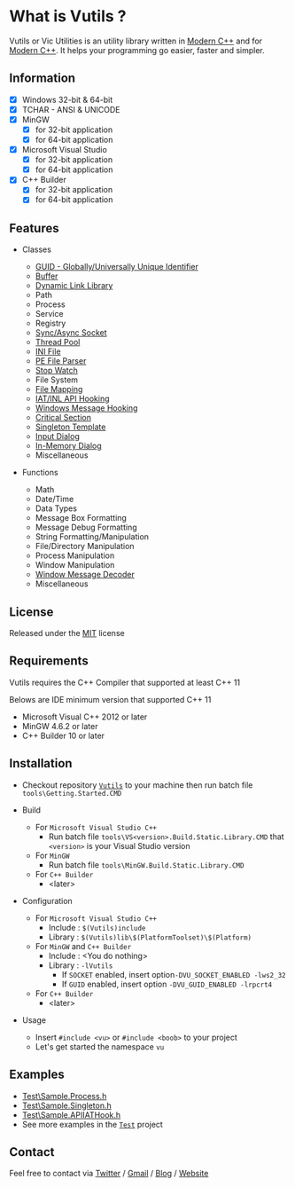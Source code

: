 # What is Vutils ?

Vutils or Vic Utilities is an utility library written in [Modern C++](http://modernescpp.com/index.php/what-is-modern-c) and for [Modern C++](http://modernescpp.com/index.php/what-is-modern-c).
It helps your programming go easier, faster and simpler.

## Information

- [x] Windows 32-bit & 64-bit
- [x] TCHAR - ANSI & UNICODE
- [x] MinGW
	- [x] for 32-bit application
	- [x] for 64-bit application
- [x] Microsoft Visual Studio
	- [x] for 32-bit application
	- [x] for 64-bit application
- [x] C++ Builder
	- [x] for 32-bit application
	- [x] for 64-bit application

## Features

* Classes
	* [GUID - Globally/Universally Unique Identifier](<https://en.wikipedia.org/wiki/Universally_unique_identifier>)
	* [Buffer](<https://www.google.com/search?q=buffer+class>)
	* [Dynamic Link Library](<https://docs.microsoft.com/en-us/windows/win32/dlls/using-run-time-dynamic-linking>)
	* Path
	* Process
	* Service
	* Registry
	* [Sync/Async Socket](<https://docs.plm.automation.siemens.com/content/pl4x/18.1/T4EA/en_US/Teamcenter_Gateway-Technical_Connectivity_Guide/synchronous_vs_asynchronous.html>)
	* [Thread Pool](<https://en.wikipedia.org/wiki/Thread_pool>)
	* [INI File](<https://en.wikipedia.org/wiki/INI_file>)
	* [PE File Parser](<https://en.wikipedia.org/wiki/Portable_Executable>)
	* [Stop Watch](<https://www.google.com/search?q=stopwatch+execution+time>)
	* File System
	* [File Mapping](<https://docs.microsoft.com/en-us/windows/win32/memory/file-mapping>)
	* [IAT/INL API Hooking](<https://en.wikipedia.org/wiki/Hooking>)
	* [Windows Message Hooking](<https://docs.microsoft.com/en-us/windows/win32/winmsg/hooks>)
	* [Critical Section](<https://en.wikipedia.org/wiki/Critical_section>)
	* [Singleton Template](<https://en.wikipedia.org/wiki/Singleton_pattern>)
	* [Input Dialog](<https://www.google.com/search?q=input+dialog&source=lnms&tbm=isch>)
	* [In-Memory Dialog](<https://docs.microsoft.com/en-us/cpp/mfc/using-a-dialog-template-in-memory>)
	* Miscellaneous

* Functions
	* Math
	* Date/Time
	* Data Types
	* Message Box Formatting
	* Message Debug Formatting
	* String Formatting/Manipulation
	* File/Directory Manipulation
	* Process Manipulation
	* Window Manipulation
	* [Window Message Decoder](<https://wiki.winehq.org/List_Of_Windows_Messages>)
	* Miscellaneous

## License

Released under the [MIT](LICENSE.md) license

## Requirements

Vutils requires the C++ Compiler that supported at least C++ 11

Belows are IDE minimum version that supported C++ 11

* Microsoft Visual C++ 2012 or later
* MinGW 4.6.2 or later
* C++ Builder 10 or later

## Installation

* Checkout repository [`Vutils`](<https://github.com/vic4key/Vutils.git>) to your machine then run batch file `tools\Getting.Started.CMD`

* Build
	* For `Microsoft Visual Studio C++`
		* Run batch file `tools\VS<version>.Build.Static.Library.CMD` that `<version>` is your Visual Studio version
	* For `MinGW`
		* Run batch file `tools\MinGW.Build.Static.Library.CMD`
	* For `C++ Builder`
		* \<later\>

* Configuration
	* For `Microsoft Visual Studio C++`
		* Include : `$(Vutils)include`
		* Library : `$(Vutils)lib\$(PlatformToolset)\$(Platform)`
	* For `MinGW` and `C++ Builder`
		* Include : \<You do nothing\>
		* Library : `-lVutils`
			* If `SOCKET` enabled, insert option`-DVU_SOCKET_ENABLED -lws2_32`
			* If `GUID` enabled, insert option `-DVU_GUID_ENABLED -lrpcrt4`
	* For `C++ Builder`
		* \<later\>

* Usage
	* Insert `#include <vu>` or `#include <boob>` to your project
	* Let's get started the namespace `vu`

## Examples

* [Test\Sample.Process.h](Test/Sample.Process.h)
* [Test\Sample.Singleton.h](Test/Sample.Singleton.h)
* [Test\Sample.APIIATHook.h](Test/Sample.APIIATHook.h)
* See more examples in the [`Test`](Test) project

## Contact
Feel free to contact via [Twitter](https://twitter.com/vic4key) / [Gmail](mailto:vic4key@gmail.com) / [Blog](https://blog.vic.onl/) / [Website](https://vic.onl/)